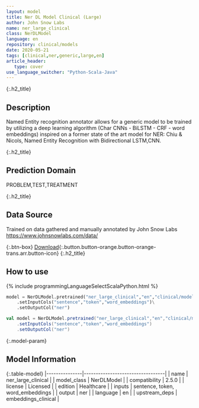 ```yaml
---
layout: model
title: Ner DL Model Clinical (Large)
author: John Snow Labs
name: ner_large_clinical
class: NerDLModel
language: en
repository: clinical/models
date: 2020-05-21
tags: [clinical,ner,generic,large,en]
article_header:
   type: cover
use_language_switcher: "Python-Scala-Java"
---
```


{:.h2_title}
## Description
Named Entity recognition annotator allows for a generic model to be trained by utilizing a deep learning algorithm (Char CNNs - BiLSTM - CRF - word embeddings) inspired on a former state of the art model for NER: Chiu & Nicols, Named Entity Recognition with Bidirectional LSTM,CNN.  


{:.h2_title}
## Prediction Domain
PROBLEM,TEST,TREATMENT

{:.h2_title}
## Data Source
Trained on data gathered and manually annotated by John Snow Labs
https://www.johnsnowlabs.com/data/  

{:.btn-box}
[Download](https://s3.amazonaws.com/auxdata.johnsnowlabs.com/clinical/models/ner_large_clinical_en_2.5.0_2.4_1590021302624.zip){:.button.button-orange.button-orange-trans.arr.button-icon}
{:.h2_title}
## How to use 
<div class="tabs-box" markdown="1">

{% include programmingLanguageSelectScalaPython.html %}

```python
model = NerDLModel.pretrained("ner_large_clinical","en","clinical/models")\
	.setInputCols("sentence","token","word_embeddings")\
	.setOutputCol("ner")
```

```scala
val model = NerDLModel.pretrained("ner_large_clinical","en","clinical/models")
	.setInputCols("sentence","token","word_embeddings")
	.setOutputCol("ner")
```
</div>



{:.model-param}
## Model Information

{:.table-model}
|---------------|----------------------------------|
| name          | ner_large_clinical               |
| model_class   | NerDLModel                       |
| compatibility | 2.5.0                            |
| license       | Licensed                         |
| edition       | Healthcare                       |
| inputs        | sentence, token, word_embeddings |
| output        | ner                              |
| language      | en                               |
| upstream_deps | embeddings_clinical              |

